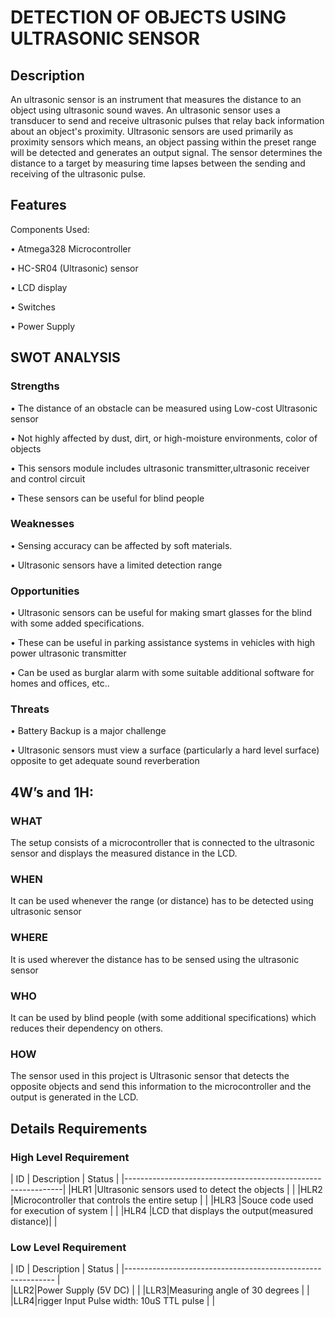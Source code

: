 # DETECTION OF OBJECTS USING ULTRASONIC SENSOR

## Description
An ultrasonic sensor is an instrument that measures the distance to an object using ultrasonic sound waves. An ultrasonic sensor uses a transducer to send and receive ultrasonic pulses that relay back information about an object's proximity. Ultrasonic sensors are used primarily as proximity sensors which means, an object passing within the preset range will be detected and generates an output signal. The sensor determines the distance to a target by measuring time lapses between the sending and receiving of the ultrasonic pulse.

## Features
Components Used:

•	Atmega328 Microcontroller

•	HC-SR04 (Ultrasonic) sensor

•	LCD display

•	Switches

•	Power Supply


## SWOT ANALYSIS

### Strengths

•	The distance of an obstacle can be measured using Low-cost Ultrasonic sensor

•	Not highly affected by dust, dirt, or high-moisture environments, color of objects

•	This sensors module includes ultrasonic transmitter,ultrasonic receiver and control circuit

•	These sensors can be useful for blind people


### Weaknesses
       
•	Sensing accuracy can be affected by soft materials.

•	Ultrasonic sensors have a limited detection range

### Opportunities

•	Ultrasonic sensors can be useful for making smart glasses for the blind with some added specifications.

•	These can be useful in parking assistance systems in vehicles with high power ultrasonic transmitter

•	 Can be used as burglar alarm with some suitable additional software for homes and offices, etc..

### Threats

•	Battery Backup is a major challenge

•	Ultrasonic sensors must view a surface (particularly a hard level surface) opposite to get adequate sound reverberation



## 4W’s and 1H:

### WHAT
The setup consists of a microcontroller that is connected to the ultrasonic sensor and displays the measured distance in the LCD.

### WHEN
It can be used whenever the range (or distance) has to be detected using ultrasonic sensor

### WHERE 
It is used wherever the distance has to be sensed using the ultrasonic sensor

### WHO
It can be used by blind people (with some additional specifications) which reduces their dependency on others.

### HOW
The sensor used in this project is Ultrasonic sensor that detects the opposite objects and send this information to the microcontroller and the output is generated in the LCD.

## Details Requirements

### High Level Requirement

| ID  | Description                                   | Status |
|--------------------------------------------------------------|
|HLR1 |Ultrasonic sensors used to detect the objects  |        |
|HLR2 |Microcontroller that controls the entire setup |        |
|HLR3 |Souce code used for execution of system        |        |
|HLR4 |LCD that displays the output(measured distance)|        |

### Low Level Requirement

| ID | Description                                    | Status |
|------------------------------------------------------------  |                  
|LLR2|Power Supply (5V DC)                            |        |
|LLR3|Measuring angle of 30 degrees                   |        |
|LLR4|rigger Input Pulse width: 10uS TTL pulse        |        |
